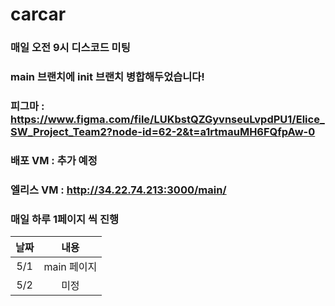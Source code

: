 # carcar

### 매일 오전 9시 디스코드 미팅
### main 브랜치에 init 브랜치 병합해두었습니다!

### 피그마 : https://www.figma.com/file/LUKbstQZGyvnseuLvpdPU1/Elice_SW_Project_Team2?node-id=62-2&t=a1rtmauMH6FQfpAw-0
### 배포 VM : 추가 예정
### 엘리스 VM : http://34.22.74.213:3000/main/


### 매일 하루 1페이지 씩 진행


|날짜 | 내용 |
|:---:|:---:|
| 5/1| main 페이지|
| 5/2| 미정|
